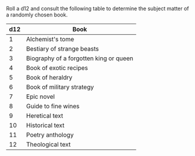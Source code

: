 Roll a d12 and consult the following table to determine the subject matter of a randomly chosen book.

|d12|Book|
|---|---|
|1|Alchemist's tome|
|2|Bestiary of strange beasts|
|3|Biography of a forgotten king or queen|
|4|Book of exotic recipes|
|5|Book of heraldry|
|6|Book of military strategy|
|7|Epic novel|
|8|Guide to fine wines|
|9|Heretical text|
|10|Historical text|
|11|Poetry anthology|
|12|Theological text|
